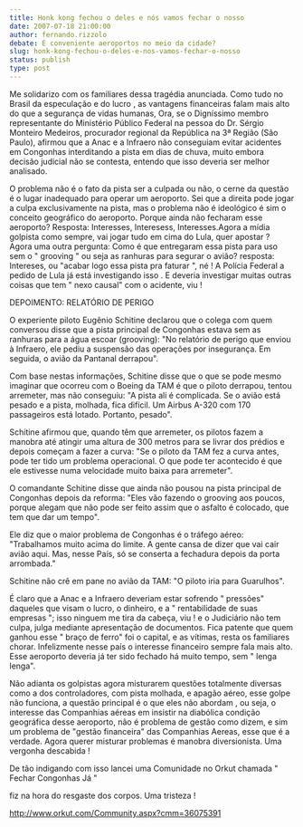```yaml
---
title: Honk kong fechou o deles e nós vamos fechar o nosso
date: 2007-07-18 21:00:00
author: fernando.rizzolo
debate: É conveniente aeroportos no meio da cidade?
slug: honk-kong-fechou-o-deles-e-nos-vamos-fechar-o-nosso
status: publish 
type: post
---
```


Me solidarizo com os familiares dessa tragédia anunciada. Como tudo no Brasil da especulação e do lucro , as vantagens financeiras falam mais alto do que a segurança de vidas humanas, Ora, se o Digníssimo membro representante do Ministério Público Federal na pessoa do Dr. Sérgio Monteiro Medeiros, procurador regional da República na 3ª Região (São Paulo), afirmou que a Anac e a Infraero não conseguiam evitar acidentes em Congonhas interditando a pista em dias de chuva, muito embora decisão judicial não se contesta, entendo que isso deveria ser melhor analisado.  

O problema não é o fato da pista ser a culpada ou não, o cerne da questão é o lugar inadequado para operar um aeroporto. Sei que a direita pode jogar a culpa exclusivamente na pista, mas o problema não é ideológico é sim o conceito geográfico do aeroporto. Porque ainda não fecharam esse aeroporto? Resposta: Interesses, Interesess, Interesses.Agora a mídia golpista como sempre, vai jogar tudo em cima do Lula, quer apostar ? Agora uma outra pergunta: Como é que entregaram essa pista para uso sem o " grooving " ou seja as ranhuras para segurar o avião? resposta: Intereses, ou "acabar logo essa pista pra faturar ", né ! A Polícia Federal a pedido de Lula já está investigando isso . E deveria investigar muitas outras coisas que tem " nexo causal" com o acidente, viu !  

DEPOIMENTO: RELATÓRIO DE PERIGO  

O experiente piloto Eugênio Schitine declarou que o colega com quem conversou disse que a pista principal de Congonhas estava sem as ranhuras para a água escoar (grooving): "No relatório de perigo que enviou à Infraero, ele pediu a suspensão das operações por insegurança. Em seguida, o avião da Pantanal derrapou".  

Com base nestas informações, Schitine disse que o que se pode mesmo imaginar que ocorreu com o Boeing da TAM é que o piloto derrapou, tentou arremeter, mas não conseguiu: "A pista ali é complicada. Se o avião está pesado e a pista, molhada, fica difícil. Um Airbus A-320 com 170 passageiros está lotado. Portanto, pesado".  

Schitine afirmou que, quando têm que arremeter, os pilotos fazem a manobra até atingir uma altura de 300 metros para se livrar dos prédios e depois começam a fazer a curva: "Se o piloto da TAM fez a curva antes, pode ter tido um problema operacional. O que pode ter acontecido é que ele estivesse numa velocidade muito baixa para arremeter".  

O comandante Schitine disse que ainda não pousou na pista principal de Congonhas depois da reforma: "Eles vão fazendo o grooving aos poucos, porque alegam que não pode ser feito assim que o asfalto é colocado, que tem que dar um tempo".  

Ele diz que o maior problema de Congonhas é o tráfego aéreo: "Trabalhamos muito acima do limite. A gente cansa de dizer que vai cair avião aqui. Mas, nesse País, só se conserta a fechadura depois da porta arrombada."   

Schitine não crê em pane no avião da TAM: "O piloto iria para Guarulhos".  

É claro que a Anac e a Infraero deveriam estar sofrendo " pressões" daqueles que visam o lucro, o dinheiro, e a " rentabilidade de suas empresas "; isso ninguem me tira da cabeça, viu ! e o Judiciário não tem culpa, julga mediante apresentação de documentos. Fica patente que quem ganhou esse " braço de ferro" foi o capital, e as vítimas, resta os familiares chorar. Infelizmente nesse país o interesse financeiro sempre fala mais alto. Esse aeroporto deveria já ter sido fechado há muito tempo, sem " lenga lenga".  

Não adianta os golpistas agora misturarem questões totalmente diversas como a dos controladores, com pista molhada, e apagão aéreo, esse golpe não funciona, a questão principal é o que eles não abordam , ou seja, o interesse das Companhias aéreas em insistir na diabólica condição geográfica desse aeroporto, não é problema de gestão como dizem, e sim um problema de "gestão financeira" das Companhias Aereas, esse que é a verdade. Agora querer misturar problemas é manobra diversionista. Uma vergonha descabida !  

De tão indigando com isso lancei uma Comunidade no Orkut chamada " Fechar Congonhas Já "  

fiz na hora do resgaste dos corpos. Uma tristeza !  

<http://www.orkut.com/Community.aspx?cmm=36075391>  

